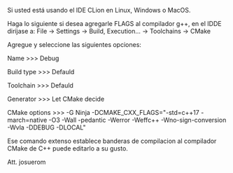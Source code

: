 Si usted está usando el IDE CLion en Linux, Windows o MacOS.

Haga lo siguiente si desea agregarle FLAGS al compilador g++, en el IDDE diríjase a:
File -> Settings -> Build, Execution... -> Toolchains -> CMake

Agregue y seleccione las siguientes opciones:

Name >>> Debug


Build type >>> Defauld


Toolchain >>> Defauld


Generator >>> Let CMake decide


CMake options >>> -G Ninja -DCMAKE_CXX_FLAGS="-std=c++17 -march=native -O3 -Wall -pedantic -Werror -Weffc++ -Wno-sign-conversion -Wvla -DDEBUG -DLOCAL"

Ese comando extenso establece banderas de compilacion al compilador CMake de C++ puede editarlo a su gusto.

Att.
josuerom

